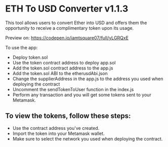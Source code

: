 # ETH To USD Converter v1.1.3

This tool allows users to convert Ether into USD and offers them the opportunity to receive a complimentary token upon its usage.

Preview on: https://codepen.io/iamtsquare07/full/yLGRQxE

To use the app:

- Deploy token.sol
- Use the token contract address to deploy app.sol
- Add the token.sol contract address to the app.js
- Add the token.sol ABI to the etherusdAbi.json
- Change the supplierAddress in the app.js to the address you used when deploying the contract
- Uncomment the sendTokenToUser function in the index.js
- Perform any transaction and you will get some tokens sent to your Metamask.

##  To view the tokens, follow these steps:

- Use the contract address you've created.
- Import the token into your Metamask wallet.
- Make sure to select the network you used when deploying the contract.
